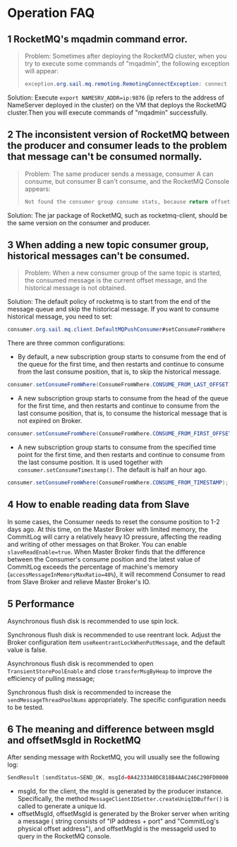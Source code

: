 # Operation FAQ

## 1 RocketMQ's mqadmin command error.

>  Problem: Sometimes after deploying the RocketMQ cluster, when you try to execute some commands of "mqadmin", the following exception will appear:
>
>  ```java
>  exception.org.sail.mq.remoting.RemotingConnectException: connect to <null> failed
>  ```

Solution: Execute  `export NAMESRV_ADDR=ip:9876` (ip refers to the address of NameServer deployed in the cluster) on the VM that deploys the RocketMQ cluster.Then you will execute commands of "mqadmin" successfully.

## 2 The inconsistent version of RocketMQ between the producer and consumer leads to the problem that message can't be consumed normally.

> Problem: The same producer sends a message, consumer A can consume, but consumer B can't consume, and the RocketMQ Console appears:
>
> ```java
> Not found the consumer group consume stats, because return offset table is empty, maybe the consumer not consume any message
> ```

Solution: The jar package of RocketMQ, such as rocketmq-client, should be the same version on the consumer and producer.

## 3 When adding a new topic consumer group, historical messages can't be consumed.

> Problem: When a new consumer group of the same topic is started, the consumed message is the current offset message, and the historical message is not obtained.

Solution: The default policy of rocketmq is to start from the end of the message queue and skip the historical message. If you want to consume historical message, you need to set: 

```java
consumer.org.sail.mq.client.DefaultMQPushConsumer#setConsumeFromWhere
```

There are three common configurations: 

- By default, a new subscription group starts to consume from the end of the queue for the first time, and then restarts and continue to consume from the last consume position, that is, to skip the historical message.

```java
consumer.setConsumeFromWhere(ConsumeFromWhere.CONSUME_FROM_LAST_OFFSET);
```

- A new subscription group starts to consume from the head of the queue for the first time, and then restarts and continue to consume from the last consume position, that is, to consume the historical message  that is not expired on Broker.

```java
consumer.setConsumeFromWhere(ConsumeFromWhere.CONSUME_FROM_FIRST_OFFSET);
```

- A new subscription group starts to consume from the specified time point for the first time, and then restarts and continue to consume from the last consume position. It is used together with `consumer.setConsumeTimestamp()`. The default is half an hour ago.

```java
consumer.setConsumeFromWhere(ConsumeFromWhere.CONSUME_FROM_TIMESTAMP);
```

## 4 How to enable reading data from Slave

In some cases, the Consumer needs to reset the consume position to 1-2 days ago. At this time, on the Master Broker with limited memory, the CommitLog will carry a relatively heavy IO pressure, affecting the reading and writing of other messages on that Broker. You can enable `slaveReadEnable=true`. When Master Broker finds that the difference between the Consumer's consume position and the latest value of CommitLog exceeds the percentage of machine's memory (`accessMessageInMemoryMaxRatio=40%`), it will recommend Consumer  to read from Slave Broker and relieve Master Broker's IO.

## 5 Performance

Asynchronous flush disk is recommended to use spin lock.

Synchronous flush disk is recommended to use reentrant lock. Adjust the Broker configuration item `useReentrantLockWhenPutMessage`, and the default  value is false. 

Asynchronous flush disk is recommended to open `TransientStorePoolEnable` and close `transferMsgByHeap` to improve the efficiency of pulling message;

Synchronous flush disk is recommended to increase the `sendMessageThreadPoolNums` appropriately. The specific configuration needs to be tested.

## 6 The meaning and difference between msgId and offsetMsgId in RocketMQ

After sending message with RocketMQ, you will usually see the following log:

```java
SendResult [sendStatus=SEND_OK, msgId=0A42333A0DC818B4AAC246C290FD0000, offsetMsgId=0A42333A00002A9F000000000134F1F5, messageQueue=MessageQueue [topic=topicTest1, BrokerName=mac.local, queueId=3], queueOffset=4]
```

- msgId, for the client, the msgId is generated by the producer instance. Specifically, the method `MessageClientIDSetter.createUniqIDBuffer()` is called to generate a unique Id.
- offsetMsgId, offsetMsgId is generated by the Broker server when writing a message ( string consists of "IP address + port" and "CommitLog's physical offset address"), and offsetMsgId is the messageId used to query in the RocketMQ console.
